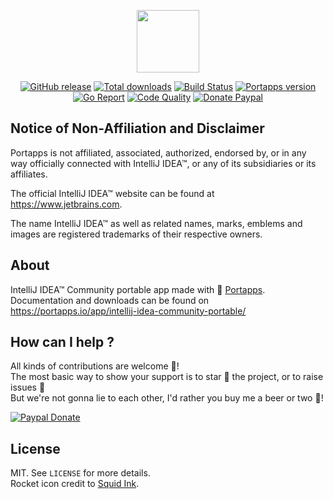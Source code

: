 <p align="center"><a href="https://portapps.io/app/intellij-idea-community-portable/" target="_blank"><img width="100" src="https://github.com/portapps/intellij-idea-community-portable/blob/master/res/papp.png"></a></p>

<p align="center">
  <a href="https://portapps.io/app/intellij-idea-community-portable/#download"><img src="https://img.shields.io/github/release/portapps/intellij-idea-community-portable.svg?style=flat-square" alt="GitHub release"></a>
  <a href="https://portapps.io/app/intellij-idea-community-portable/#download"><img src="https://img.shields.io/github/downloads/portapps/intellij-idea-community-portable/total.svg?style=flat-square" alt="Total downloads"></a>
  <a href="https://travis-ci.com/portapps/intellij-idea-community-portable"><img src="https://img.shields.io/travis/com/portapps/intellij-idea-community-portable/master.svg?style=flat-square" alt="Build Status"></a>
  <a href="https://github.com/portapps/portapps"><img src="https://img.shields.io/badge/portapps-1.24.1-479fdb.svg?style=flat-square" alt="Portapps version"></a>
  <a href="https://goreportcard.com/report/github.com/portapps/intellij-idea-community-portable"><img src="https://goreportcard.com/badge/github.com/portapps/intellij-idea-community-portable?style=flat-square" alt="Go Report"></a>
  <a href="https://www.codacy.com/app/portapps/intellij-idea-community-portable"><img src="https://img.shields.io/codacy/grade/31e7c2052f2648fe866e942b8c3b0fa0.svg?style=flat-square" alt="Code Quality"></a>
  <a href="https://www.paypal.com/cgi-bin/webscr?cmd=_s-xclick&hosted_button_id=WQD7AQGPDEPSG"><img src="https://img.shields.io/badge/donate-paypal-7057ff.svg?style=flat-square" alt="Donate Paypal"></a>
</p>

## Notice of Non-Affiliation and Disclaimer

Portapps is not affiliated, associated, authorized, endorsed by, or in any way officially connected with IntelliJ IDEA™, or any of its subsidiaries or its affiliates.

The official IntelliJ IDEA™ website can be found at https://www.jetbrains.com.

The name IntelliJ IDEA™ as well as related names, marks, emblems and images are registered trademarks of their respective owners.

## About

IntelliJ IDEA™ Community portable app made with 🚀 [Portapps](https://portapps.io).<br />
Documentation and downloads can be found on https://portapps.io/app/intellij-idea-community-portable/

## How can I help ?

All kinds of contributions are welcome :raised_hands:!<br />
The most basic way to show your support is to star :star2: the project, or to raise issues :speech_balloon:<br />
But we're not gonna lie to each other, I'd rather you buy me a beer or two :beers:!

[![Paypal Donate](https://portapps.io/img/paypal-donate.png)](https://www.paypal.com/cgi-bin/webscr?cmd=_s-xclick&hosted_button_id=WQD7AQGPDEPSG)

## License

MIT. See `LICENSE` for more details.<br />
Rocket icon credit to [Squid Ink](http://thesquid.ink).
